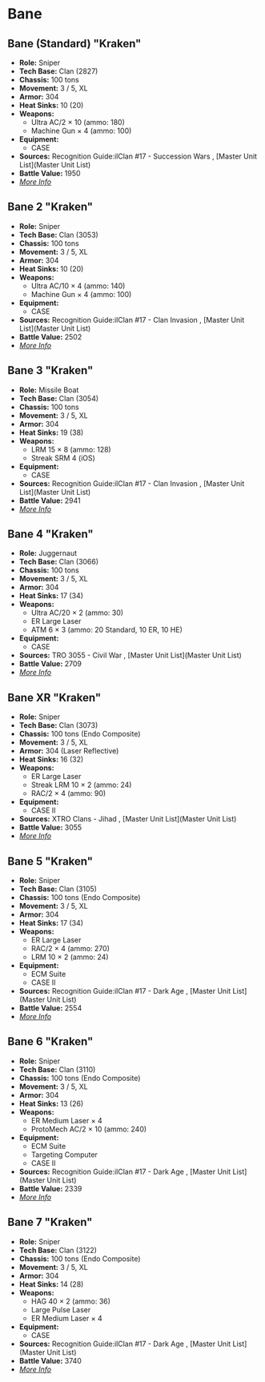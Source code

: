 # Bane 

## Bane (Standard) "Kraken" 

- **Role:** Sniper 
- **Tech Base:** Clan (2827) 
- **Chassis:** 100 tons 
- **Movement:** 3 / 5, XL 
- **Armor:** 304 
- **Heat Sinks:** 10 (20) 
- **Weapons:** 
  - Ultra AC/2 × 10 (ammo: 180) 
  - Machine Gun × 4 (ammo: 100) 
- **Equipment:** 
  - CASE 
- **Sources:** Recognition Guide:ilClan #17 - Succession Wars , [Master Unit List](Master Unit List) 
- **Battle Value:** 1950 
- [*More Info*](bane/bane_standard.md) 

## Bane 2 "Kraken" 

- **Role:** Sniper 
- **Tech Base:** Clan (3053) 
- **Chassis:** 100 tons 
- **Movement:** 3 / 5, XL 
- **Armor:** 304 
- **Heat Sinks:** 10 (20) 
- **Weapons:** 
  - Ultra AC/10 × 4 (ammo: 140) 
  - Machine Gun × 4 (ammo: 100) 
- **Equipment:** 
  - CASE 
- **Sources:** Recognition Guide:ilClan #17 - Clan Invasion , [Master Unit List](Master Unit List) 
- **Battle Value:** 2502 
- [*More Info*](bane/bane_2.md) 

## Bane 3 "Kraken" 

- **Role:** Missile Boat 
- **Tech Base:** Clan (3054) 
- **Chassis:** 100 tons 
- **Movement:** 3 / 5, XL 
- **Armor:** 304 
- **Heat Sinks:** 19 (38) 
- **Weapons:** 
  - LRM 15 × 8 (ammo: 128) 
  - Streak SRM 4 (iOS) 
- **Equipment:** 
  - CASE 
- **Sources:** Recognition Guide:ilClan #17 - Clan Invasion , [Master Unit List](Master Unit List) 
- **Battle Value:** 2941 
- [*More Info*](bane/bane_3.md) 

## Bane 4 "Kraken" 

- **Role:** Juggernaut 
- **Tech Base:** Clan (3066) 
- **Chassis:** 100 tons 
- **Movement:** 3 / 5, XL 
- **Armor:** 304 
- **Heat Sinks:** 17 (34) 
- **Weapons:** 
  - Ultra AC/20 × 2 (ammo: 30) 
  - ER Large Laser 
  - ATM 6 × 3 (ammo: 20 Standard, 10 ER, 10 HE) 
- **Equipment:** 
  - CASE 
- **Sources:** TRO 3055 - Civil War , [Master Unit List](Master Unit List) 
- **Battle Value:** 2709 
- [*More Info*](bane/bane_4.md) 

## Bane XR "Kraken" 

- **Role:** Sniper 
- **Tech Base:** Clan (3073) 
- **Chassis:** 100 tons (Endo Composite) 
- **Movement:** 3 / 5, XL 
- **Armor:** 304 (Laser Reflective) 
- **Heat Sinks:** 16 (32) 
- **Weapons:** 
  - ER Large Laser 
  - Streak LRM 10 × 2 (ammo: 24) 
  - RAC/2 × 4 (ammo: 90) 
- **Equipment:** 
  - CASE II 
- **Sources:** XTRO Clans - Jihad , [Master Unit List](Master Unit List) 
- **Battle Value:** 3055 
- [*More Info*](bane/bane_xr.md) 

## Bane 5 "Kraken" 

- **Role:** Sniper 
- **Tech Base:** Clan (3105) 
- **Chassis:** 100 tons (Endo Composite) 
- **Movement:** 3 / 5, XL 
- **Armor:** 304 
- **Heat Sinks:** 17 (34) 
- **Weapons:** 
  - ER Large Laser 
  - RAC/2 × 4 (ammo: 270) 
  - LRM 10 × 2 (ammo: 24) 
- **Equipment:** 
  - ECM Suite 
  - CASE II 
- **Sources:** Recognition Guide:ilClan #17 - Dark Age , [Master Unit List](Master Unit List) 
- **Battle Value:** 2554 
- [*More Info*](bane/bane_5.md) 

## Bane 6 "Kraken" 

- **Role:** Sniper 
- **Tech Base:** Clan (3110) 
- **Chassis:** 100 tons (Endo Composite) 
- **Movement:** 3 / 5, XL 
- **Armor:** 304 
- **Heat Sinks:** 13 (26) 
- **Weapons:** 
  - ER Medium Laser × 4 
  - ProtoMech AC/2 × 10 (ammo: 240) 
- **Equipment:** 
  - ECM Suite 
  - Targeting Computer 
  - CASE II 
- **Sources:** Recognition Guide:ilClan #17 - Dark Age , [Master Unit List](Master Unit List) 
- **Battle Value:** 2339 
- [*More Info*](bane/bane_6.md) 

## Bane 7 "Kraken" 

- **Role:** Sniper 
- **Tech Base:** Clan (3122) 
- **Chassis:** 100 tons (Endo Composite) 
- **Movement:** 3 / 5, XL 
- **Armor:** 304 
- **Heat Sinks:** 14 (28) 
- **Weapons:** 
  - HAG 40 × 2 (ammo: 36) 
  - Large Pulse Laser 
  - ER Medium Laser × 4 
- **Equipment:** 
  - CASE 
- **Sources:** Recognition Guide:ilClan #17 - Dark Age , [Master Unit List](Master Unit List) 
- **Battle Value:** 3740 
- [*More Info*](bane/bane_7.md) 

